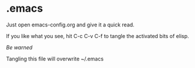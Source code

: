# .emacs

Just open emacs-config.org and give it a quick read.

If you like what you see, hit C-c C-v C-f to tangle the activated bits of elisp.

*Be warned*

Tangling this file will overwrite ~/.emacs
